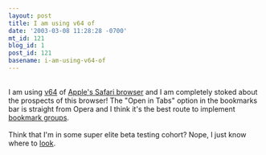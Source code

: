 ```yaml
---
layout: post
title: I am using v64 of
date: '2003-03-08 11:28:28 -0700'
mt_id: 121
blog_id: 1
post_id: 121
basename: i-am-using-v64-of
---
```

<br />I am using <a href="http://www.thinksecret.com/news/safaribeta64.html">v64</a> of <a href="http://www.apple.com/safari/">Apple's Safari browser</a> and I am completely stoked about the prospects of this browser! The "Open in Tabs" option in the bookmarks bar is straight from Opera and I think it's the best route to implement <a href="http://www.deftone.com/blogzilla/archives/bookmark_groups_ui.html">bookmark groups</a>.<br /><br />Think that I'm in some super elite beta testing cohort? Nope, I just know where to <a href="http://www.deepapple.com/downloads/" title="Shhh, don't tell anyone.">look</a>.<br /><br /><br />
